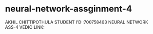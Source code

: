 # neural-network-assginment-4
AKHIL CHITTIPOTHULA
STUDENT I'D :700758463 
NEURAL NETWORK ASS-4
VEDIO LINK:
